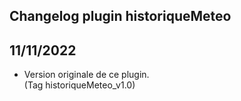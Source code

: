 ## Changelog plugin historiqueMeteo

## 11/11/2022
- Version originale de ce plugin.
<br>(Tag historiqueMeteo_v1.0)
